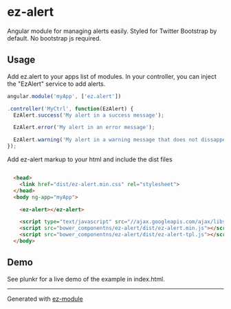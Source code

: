 ez-alert
==============

Angular module for managing alerts easily. Styled for Twitter Bootstrap by default. 
No bootstrap js required.

Usage 
-----

Add ez.alert to your apps list of modules.
In your controller, you can inject the "EzAlert" service to add alerts.

```js 
angular.module('myApp', ['ez.alert'])

.controller('MyCtrl', function(EzAlert) {
  EzAlert.success('My alert in a success message');

  EzAlert.error('My alert in an error message');

  EzAlert.warning('My alert in a warning message that does not dissappear', true);
});

```

Add ez-alert markup to your html and include the dist files

```html 

  <head>
    <link href="dist/ez-alert.min.css" rel="stylesheet">
  </head>
  <body ng-app="myApp">

    <ez-alert></ez-alert>

    <script type="text/javascript" src="//ajax.googleapis.com/ajax/libs/angularjs/1.2.9/angular.js"></script>
    <script src="bower_componentns/ez-alert/dist/ez-alert.min.js"></script>
    <script src="bower_componentns/ez-alert/dist/ez-alert-tpl.js"></script>
  </body>
```

Demo
----

See plunkr for a live demo of the example in index.html.

***
Generated with <a href="http://github.com/jdewit/generator-ez-module">ez-module</a>
